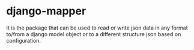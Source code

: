 # django-mapper
It is the package that can be used to read or write json data in any format to/from a django model object or to a different structure json based on configuration.
